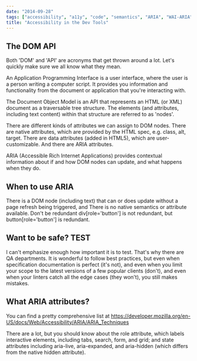 ```yaml
---
date: "2014-09-28"
tags: ["accessibility", "a11y", "code", "semantics", "ARIA", "WAI-ARIA", "DOM", "DOM API"]
title: "Accessibility in the Dev Tools"
---
```


## The DOM API
Both 'DOM' and 'API' are acronyms that get thrown around a lot. Let's quickly make sure we all know what they mean.

An Application Programming Interface is a user interface, where the user is a person writing a computer script. It provides you information and functionality from the document or application that you're interacting with.

The Document Object Model is an API that represents an HTML (or XML) document as a traversable tree structure. The elements (and attributes, including text content) within that structure are referred to as 'nodes'.

There are different kinds of attributes we can assign to DOM nodes. There are native attributes, which are provided by the HTML spec, e.g. class, alt, target. There are data attributes (added in HTML5), which are user-customizable. And there are ARIA attributes.

ARIA (Accessible Rich Internet Applications) provides contextual information about if and how DOM nodes can update, and what happens when they do.

## When to use ARIA
There is a DOM node (including text) that can or does update without a page refresh being triggered, and
There is no native semantics or attribute available.
Don't be redundant
div[role='button'] is not redundant, but button[role='button'] is redundant.

## Want to be safe? TEST

I can't emphasize enough how important it is to test. That's why there are QA departments. It is wonderful to follow best practices, but even when specification documentation is perfect (it's not), and even when you limit your scope to the latest versions of a few popular clients (don't), and even when your linters catch all the edge cases (they won't), you still makes mistakes.

## What ARIA attributes?
You can find a pretty comprehensive list at https://developer.mozilla.org/en-US/docs/Web/Accessibility/ARIA/ARIA_Techniques

There are a lot, but you should know about the role attribute, which labels interactive elements, including tabs, search, form, and grid; and state attributes including aria-live, aria-expanded, and aria-hidden (which differs from the native hidden attribute).